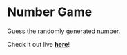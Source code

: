 # Number Game
Guess the randomly generated number.

Check it out live <a href="https://numberguess.vercel.app/" target="blank_"><strong>here</strong></a>!

  
